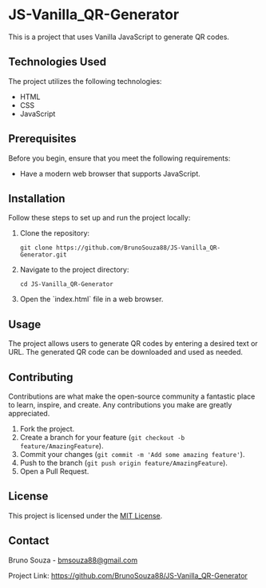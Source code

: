 <h1>JS-Vanilla_QR-Generator</h1>

<p>This is a project that uses Vanilla JavaScript to generate QR codes.</p>

<h2>Technologies Used</h2>

<p>The project utilizes the following technologies:</p>

<ul>
  <li>HTML</li>
  <li>CSS</li>
  <li>JavaScript</li>
</ul>

<h2>Prerequisites</h2>

<p>Before you begin, ensure that you meet the following requirements:</p>

<ul>
  <li>Have a modern web browser that supports JavaScript.</li>
</ul>

<h2>Installation</h2>

<p>Follow these steps to set up and run the project locally:</p>

<ol>
  <li>Clone the repository:</li>

  <pre><code>git clone https://github.com/BrunoSouza88/JS-Vanilla_QR-Generator.git</code></pre>

  <li>Navigate to the project directory:</li>

  <pre><code>cd JS-Vanilla_QR-Generator</code></pre>

  <li>Open the `index.html` file in a web browser.</li>
</ol>

<h2>Usage</h2>

<p>The project allows users to generate QR codes by entering a desired text or URL. The generated QR code can be downloaded and used as needed.</p>

<h2>Contributing</h2>

<p>Contributions are what make the open-source community a fantastic place to learn, inspire, and create. Any contributions you make are greatly appreciated.</p>

<ol>
  <li>Fork the project.</li>
  <li>Create a branch for your feature (<code>git checkout -b feature/AmazingFeature</code>).</li>
  <li>Commit your changes (<code>git commit -m 'Add some amazing feature'</code>).</li>
  <li>Push to the branch (<code>git push origin feature/AmazingFeature</code>).</li>
  <li>Open a Pull Request.</li>
</ol>

<h2>License</h2>

<p>This project is licensed under the <a href="LICENSE">MIT License</a>.</p>

<h2>Contact</h2>

<p>Bruno Souza - <a href="mailto:bmsouza88@gmail.com">bmsouza88@gmail.com</a></p>

<p>Project Link: <a href="https://github.com/BrunoSouza88/JS-Vanilla_QR-Generator">https://github.com/BrunoSouza88/JS-Vanilla_QR-Generator</a></p>
